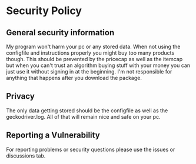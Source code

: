 # Security Policy

## General security information

My program won't harm your pc or any stored data.
When not using the configfile and instructions properly you might buy too many products though.
This should be prevented by the pricecap as well as the itemcap but when you can't trust an algorithm buying stuff with your money you can just use it without signing in at the beginning.
I'm not responsible for anything that happens after you download the package.

## Privacy

The only data getting stored should be the configfile as well as the geckodriver.log.
All of that will remain nice and safe on your pc.

## Reporting a Vulnerability

For reporting problems or security questions please use the issues or discussions tab.

